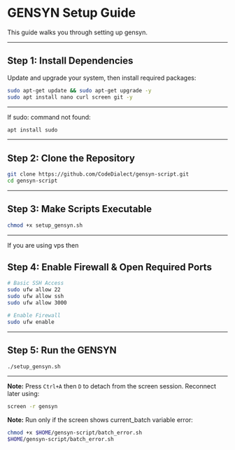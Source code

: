 # GENSYN Setup Guide

This guide walks you through setting up gensyn.

---

## Step 1: Install Dependencies

Update and upgrade your system, then install required packages:

```bash
sudo apt-get update && sudo apt-get upgrade -y
sudo apt install nano curl screen git -y
```
---

If sudo: command not found:
```bash
apt install sudo
```
---

## Step 2: Clone the Repository

```bash
git clone https://github.com/CodeDialect/gensyn-script.git
cd gensyn-script
```

---

## Step 3: Make Scripts Executable

```bash
chmod +x setup_gensyn.sh
```

---

If you are using vps then
## Step 4: Enable Firewall & Open Required Ports

```bash
# Basic SSH Access
sudo ufw allow 22
sudo ufw allow ssh
sudo ufw allow 3000

# Enable Firewall
sudo ufw enable
```
---

## Step 5: Run the GENSYN

```bash
./setup_gensyn.sh
```
---

**Note:** Press `Ctrl+A` then `D` to detach from the screen session. Reconnect later using:

```bash
screen -r gensyn
```



**Note:** Run only if the screen shows current_batch variable error:

```bash
chmod +x $HOME/gensyn-script/batch_error.sh
$HOME/gensyn-script/batch_error.sh
```
